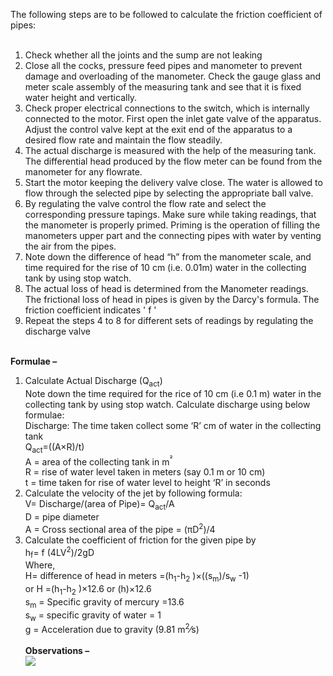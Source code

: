 The following steps are to be followed to calculate the friction coefficient of pipes:<br><br>
1. Check whether all the joints and the sump are not leaking <br>
2. Close all the cocks, pressure feed pipes and manometer to prevent damage and overloading of the manometer. Check the gauge glass and meter scale assembly of the measuring tank and see that it is fixed water height and vertically. <br>
3. Check proper electrical connections to the switch, which is internally connected to the motor. First open the inlet gate valve of the apparatus. Adjust the control valve kept at the exit end of the apparatus to a desired flow rate and maintain the flow steadily. <br>
4. The actual discharge is measured with the help of the measuring tank. The differential head produced by the flow meter can be found from the manometer for any flowrate. <br>
5. Start the motor keeping the delivery valve close. The water is allowed to flow through the selected pipe by selecting the appropriate ball valve. <br>
6. By regulating the valve control the flow rate and select the corresponding pressure tapings. Make sure while taking readings, that the manometer is properly primed. Priming is the operation of filling the manometers upper part and the connecting pipes with water by venting the air from the pipes. <br>
7. Note down the difference of head “h” from the manometer scale, and time required for the rise of 10 cm (i.e. 0.01m) water in the collecting tank by using stop watch.<br>
8. The actual loss of head is determined from the Manometer readings. The frictional loss of head in pipes is given by the Darcy's formula. The friction coefficient indicates ' f '<br>
9. Repeat the steps 4 to 8 for different sets of readings by regulating the discharge valve<br><br>

<b> Formulae – </b><br>
1. Calculate Actual Discharge (Q<sub>act</sub>)<br>
Note down the time required for the rice of 10 cm (i.e 0.1 m) water in the collecting tank by using stop watch. Calculate discharge using below formulae:<br>
Discharge: The time taken collect some ‘R’ cm of water in the collecting tank<br>
Q<sub>act</sub>=((A×R)/t)  
A = area of the collecting tank in m<sup>² </sup><br>
R = rise of water level taken in meters (say 0.1 m or 10 cm) <br>
t = time taken for rise of water level to height ‘R’ in seconds<br>
2. Calculate the velocity of the jet by following formula: <br>
V=  Discharge/(area of Pipe)=  Q<sub>act</sub>/A<br>
D = pipe diameter <br>
A = Cross sectional area of the pipe =  (πD<sup>2</sup>)/4<br>
3. Calculate the coefficient of friction for the given pipe by<br>
h<sub>f</sub>= f (4LV<sup>2</sup>)/2gD<br>
Where, <br>
H= difference of head in meters  =(h<sub>1</sub>-h<sub>2</sub> )×((s<sub>m</sub>)/s<sub>w</sub> -1)<br>
or H  =(h<sub>1</sub>-h<sub>2</sub> )×12.6 or (h)×12.6<br>
s<sub>m</sub>  = Specific gravity of mercury =13.6<br> 
s<sub>w</sub> = specific gravity of water = 1<br>
g = Acceleration due to gravity (9.81 m<sup>2</sup>⁄s)<br><br>
<b> Observations –</b><br>
<l><image src="images/imagep3.png"></l>
